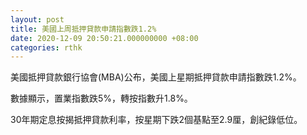 ```yaml
---
layout: post
title: 美國上周抵押貸款申請指數跌1.2%
date: 2020-12-09 20:50:21.000000000 +08:00
categories: rthk
---
```


美國抵押貸款銀行協會(MBA)公布，美國上星期抵押貸款申請指數跌1.2%。

數據顯示，置業指數跌5%，轉按指數升1.8%。

30年期定息按揭抵押貸款利率，按星期下跌2個基點至2.9厘，創紀錄低位。

